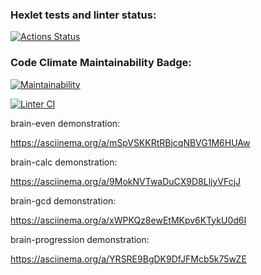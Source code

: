 ### Hexlet tests and linter status:
[![Actions Status](https://github.com/vancomm/backend-project-lvl1/workflows/hexlet-check/badge.svg)](https://github.com/vancomm/backend-project-lvl1/actions)

### Code Climate Maintainability Badge:
[![Maintainability](https://api.codeclimate.com/v1/badges/a99a88d28ad37a79dbf6/maintainability)](https://codeclimate.com/github/codeclimate/codeclimate/maintainability)

[![Linter CI](https://github.com/vancomm/backend-project-lvl1/actions/workflows/linter.yml/badge.svg)](https://github.com/vancomm/backend-project-lvl1/actions/workflows/linter.yml)


brain-even demonstration:

https://asciinema.org/a/mSpVSKKRtRBjcqNBVG1M6HUAw


brain-calc demonstration:

https://asciinema.org/a/9MokNVTwaDuCX9D8LljyVFcjJ


brain-gcd demonstration:

https://asciinema.org/a/xWPKQz8ewEtMKpv6KTykU0d6I


brain-progression demonstration:

https://asciinema.org/a/YRSRE9BgDK9DfJFMcb5k75wZE
